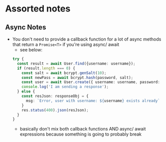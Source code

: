 # Assorted notes

## Async Notes

- You don't need to provide a callback function for a lot of async methods that return a `Promise<T>` if you're using async/ await
  - see below:
  ```ts
  try {
    const result = await User.find({username: username});
    if (result.length === 0) {
      const salt = await bcrypt.genSalt(10);
      const newPass = await bcrypt.hash(password, salt);
      const user = await User.create({ username: username, password: newPass });
      console.log('I am sending a response');
    } else {
      const resJson: responseObj = {
        msg: `Error, user with username: ${username} exists already`
      }
      res.status(400).json(resJson);
    }
  }
  ```
  - basically don't mix both callback functions AND async/ await expressions because something is going to probably break